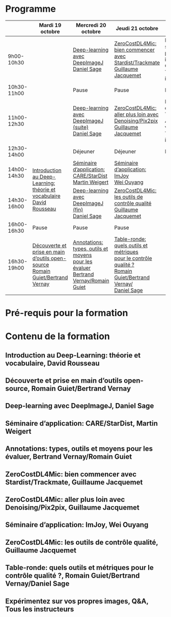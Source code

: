 # Programme

<table>
<thead>
  <tr>
    <th></th>
    <th>Mardi 19 octobre</th>
    <th>Mercredi 20 octobre</th>
    <th>Jeudi 21 octobre</th>
    <th>Vendredi 22 octobre</th>
  </tr>
</thead>
<tbody>
  <tr>
    <td>9h00-10h30</td>
    <td rowspan="4"></td>
    <td><a href="#deepimagej">Deep-learning avec <br>DeepImageJ<br>Daniel Sage</a></td>
    <td><a href="#zerocoststardist">ZeroCostDL4Mic:<br>bien commencer avec Stardist/Trackmate<br>Guillaume Jacquemet</a></td>
    <td>Expérimentez sur vos propres images<br>Q&amp;A<br>Tous les instructeurs</td>
  </tr>
  <tr>
    <td>10h30-11h00</td>
    <td>Pause</td>
    <td>Pause</td>
    <td>Pause</td>
  </tr>
  <tr>
    <td>11h00-12h30</td>
    <td><a href="#deepimagej">Deep-learning avec <br>DeepImageJ<br> (suite)<br>Daniel Sage</a></td>
    <td><a href="#zerocostdenoising">ZeroCostDL4Mic:<br>aller plus loin avec Denoising/Pix2pix<br>Guillaume Jacquemet</a></td>
    <td>Bilan de fin de formation<br>Table ronde<br>Actions à venir<br>Tous les instructeurs</td>
  </tr>
  <tr>
    <td>12h30-14h00</td>
    <td>Déjeuner</td>
    <td>Déjeuner</td>
    <td>Déjeuner</td>
  </tr>
  <tr>
    <td>14h00-14h30</td>
    <td rowspan="2"><a href="#intro">Introduction au Deep-Learning:<br>théorie et vocabulaire<br>David Rousseau</a></td>
    <td><a href="#care">Séminaire d’application:<br>CARE/StarDist<br>Martin Weigert</a></td>
    <td><a href="#imjoy">Séminaire d’application:<br>ImJoy<br>Wei Ouyang</a></td>
    <td rowspan="4"></td>
  </tr>
  <tr>
    <td>14h30-16h00</td>
    <td><a href="#deepimagej">Deep-learning avec <br>DeepImageJ<br> (fin)<br>Daniel Sage</a></td>
    <td><a href="#zerocostqc">ZeroCostDL4Mic:<br>les outils de contrôle qualité<br>Guillaume Jacquemet</a></td>
  </tr>
  <tr>
    <td>16h00-16h30</td>
    <td>Pause</td>
    <td>Pause</td>
    <td>Pause</td>
  </tr>
  <tr>
    <td>16h30-19h00</td>
    <td><a href="#outilsos">Découverte et prise en main <br>d’outils open-source<br>Romain Guiet/Bertrand Vernay</a></td>
    <td><a href="#annot">Annotations:<br>types, outils et moyens <br>pour les évaluer<br>Bertrand Vernay/Romain Guiet</a></td>
    <td><a href="#tr">Table-ronde:<br>quels outils et métriques <br>pour le contrôle qualité ?<br>Romain Guiet/Bertrand Vernay/<br>Daniel Sage</a></td>
  </tr>
</tbody>
</table>

# Pré-requis pour la formation


# Contenu de la formation
## <a name="intro">Introduction au Deep-Learning: théorie et vocabulaire, David Rousseau</a>
## <a name="outilsos">Découverte et prise en main d’outils open-source, Romain Guiet/Bertrand Vernay</a>
## <a name="deepimagej">Deep-learning avec DeepImageJ, Daniel Sage</a>
## <a name="care">Séminaire d’application: CARE/StarDist, Martin Weigert</a>
## <a name="annot">Annotations: types, outils et moyens pour les évaluer, Bertrand Vernay/Romain Guiet</a>
## <a name="zerocoststardist">ZeroCostDL4Mic: bien commencer avec Stardist/Trackmate, Guillaume Jacquemet</a>
## <a name="zerocostdenoising">ZeroCostDL4Mic: aller plus loin avec Denoising/Pix2pix, Guillaume Jacquemet</a>
## <a name="imjoy">Séminaire d’application: ImJoy, Wei Ouyang</a>
## <a name="zerocostqc">ZeroCostDL4Mic: les outils de contrôle qualité, Guillaume Jacquemet</a>
## <a name="tr">Table-ronde: quels outils et métriques pour le contrôle qualité ?, Romain Guiet/Bertrand Vernay/Daniel Sage</a>
## <a name="annot">Expérimentez sur vos propres images, Q&A, Tous les instructeurs</a>
